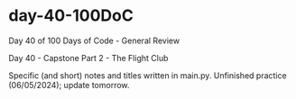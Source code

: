# day-40-100DoC
Day 40 of 100 Days of Code - General Review

Day 40 - Capstone Part 2 - The Flight Club

Specific (and short) notes and titles written in main.py. 
  Unfinished practice (06/05/2024); update tomorrow.
